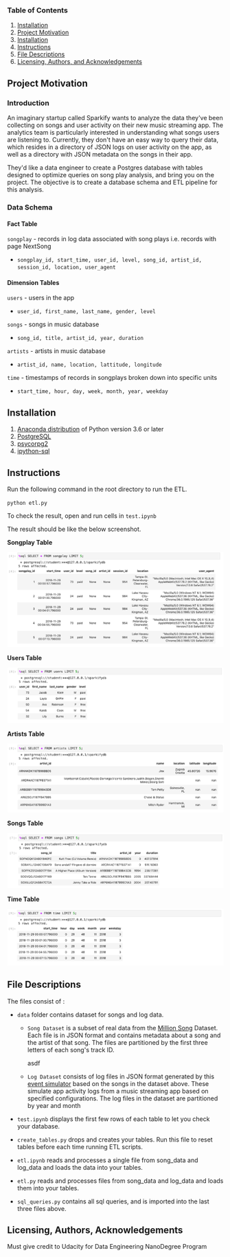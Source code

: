 
### Table of Contents

1. [Installation](#installation)
2. [Project Motivation](#motivation)
3. [Installation](#Installation)
3. [Instructions](#instructions)
4. [File Descriptions](#files)
5. [Licensing, Authors, and Acknowledgements](#licensing)


## Project Motivation<a name="motivation"></a>

### Introduction

An imaginary startup called Sparkify wants to analyze the data they've been collecting on songs and user activity on their new music streaming app. The analytics team is particularly interested in understanding what songs users are listening to. Currently, they don't have an easy way to query their data, which resides in a directory of JSON logs on user activity on the app, as well as a directory with JSON metadata on the songs in their app.

They'd like a data engineer to create a Postgres database with tables designed to optimize queries on song play analysis, and bring you on the project. The objective is to create a database schema and ETL pipeline for this analysis.


### Data Schema

#### Fact Table

`songplay` - records in log data associated with song plays i.e. records with page NextSong
- `songplay_id, start_time, user_id, level, song_id, artist_id, session_id, location, user_agent`

#### Dimension Tables

`users` - users in the app
- `user_id, first_name, last_name, gender, level`

`songs` - songs in music database
- `song_id, title, artist_id, year, duration`

`artists` - artists in music database
- `artist_id, name, location, lattitude, longitude`

`time` - timestamps of records in songplays broken down into specific units
- `start_time, hour, day, week, month, year, weekday`


## Installation <a name="installation"></a>

1. [Anaconda distribution](https://www.anaconda.com/distribution/) of Python version 3.6 or later
2. [PostgreSQL](https://www.postgresql.org/)
3. [psycorpg2](http://initd.org/psycopg/docs/install.html)
4. [ipython-sql](https://github.com/catherinedevlin/ipython-sql)


## Instructions<a name="instructions"></a>

Run the following command in the root directory to run the ETL.

`python etl.py`

To check the result, open and run cells in `test.ipynb`

The result should be like the below screenshot.

**Songplay Table**

<img src="/img/songplay_table_example.png">

**Users Table**

<img src="/img/user_table_example.png">

**Artists Table**

<img src="/img/artist_table_example.png">

**Songs Table**

<img src="/img/song_table_example.png">

**Time Table**

<img src="/img/time_table_example.png">

## File Descriptions <a name="files"></a>

The files consist of :

- `data` folder contains dataset for songs and log data.
  - `Song Dataset` is a subset of real data from the [Million Song](https://labrosa.ee.columbia.edu/millionsong/) Dataset. Each file is in JSON format and contains metadata about a song and the artist of that song. The files are partitioned by the first three letters of each song's track ID.

    asdf
  - `Log Dataset` consists of log files in JSON format generated by this [event simulator](https://github.com/Interana/eventsim) based on the songs in the dataset above. These simulate app activity logs from a music streaming app based on specified configurations. The log files in the dataset are partitioned by year and month


- `test.ipynb` displays the first few rows of each table to let you check your database.
- `create_tables.py` drops and creates your tables. Run this file to reset tables before each time running ETL scripts.
- `etl.ipynb` reads and processes a single file from song_data and log_data and loads the data into your tables.
- `etl.py` reads and processes files from song_data and log_data and loads them into your tables.
- `sql_queries.py` contains all sql queries, and is imported into the last three files above.


## Licensing, Authors, Acknowledgements<a name="licensing"></a>

Must give credit to Udacity for Data Engineering NanoDegree Program
